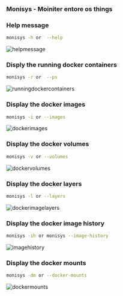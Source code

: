 ### Monisys - Moiniter entore os things

### Help message 
```bash
monisys -h or  --help
```
![helpmessage](https://github.com/user-attachments/assets/94eec1ca-49ed-4fdd-bd73-01c7959152a9)

### Disply the running docker containers 

```bash
monisys -r or  --ps
```
![runningdockercontainers](https://github.com/user-attachments/assets/18f2eae8-539b-41b5-a12e-d78a648c3ed5)

### Display the docker images

```bash
monisys -i or --images
```
![dockerimages](https://github.com/user-attachments/assets/5583cba3-d705-44d4-994b-d662bfd6e8a0)

### Display the docker volumes
```bash
monisys -v or --volumes
```
![dockervolumes](https://github.com/user-attachments/assets/9076b83f-592f-4e07-804e-c5a49e746b8f)

### Display the docker layers
```bash
monisys -l or --layers
```
![dockerimagelayers](https://github.com/user-attachments/assets/a0baaa48-f020-4f09-babf-a5c604d9a07f)

### Display the docker image history
```bash
monisys -ih or monisys --image-history
```
![imagehistory](https://github.com/user-attachments/assets/8bd71909-22a6-43c1-b6d3-563d7e0107cf)

### Display the docker mounts
```bash
monisys -dm or --docker-mounts
```
![dockermounts](https://github.com/user-attachments/assets/89019408-70a7-47fc-9a0d-5dd904d1e295)
